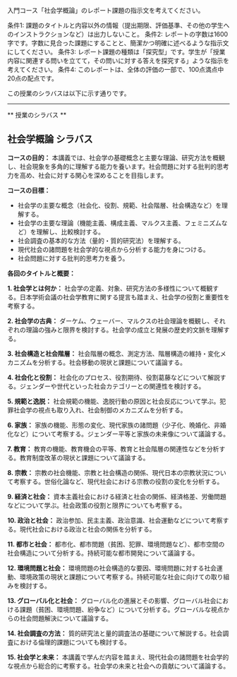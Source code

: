 入門コース「社会学概論」のレポート課題の指示文を考えてください。

条件1: 課題のタイトルと内容以外の情報（提出期限、評価基準、その他の学生へのインストラクションなど）は出力しないこと。
条件2: レポートの字数は1600字です。字数に見合った課題にすることと、簡潔かつ明確に述べるような指示文にしてください。
条件3: レポート課題の種類は「探究型」です。学生が「授業内容に関連する問いを立てて，その問いに対する答えを探究する」ような指示を考えてください。
条件4: このレポートは、全体の評価の一部で、100点満点中20点の配点です。

この授業のシラバスは以下に示す通りです。

---------------------------------------
** 授業のシラバス **
## 社会学概論 シラバス

**コースの目的：** 本講義では、社会学の基礎概念と主要な理論、研究方法を概観し、社会現象を多角的に理解する能力を養います。社会問題に対する批判的思考力を高め、社会に対する関心を深めることを目指します。

**コースの目標：**
* 社会学の主要な概念（社会化、役割、規範、社会階層、社会構造など）を理解する。
* 社会学の主要な理論（機能主義、構成主義、マルクス主義、フェミニズムなど）を理解し、比較検討する。
* 社会調査の基本的な方法（量的・質的研究法）を理解する。
* 現代社会の諸問題を社会学的な視点から分析する能力を身につける。
* 社会問題に対する批判的思考力を養う。


**各回のタイトルと概要：**

**1. 社会学とは何か：** 社会学の定義、対象、研究方法の多様性について概観する。日本学術会議の社会学教育に関する提言も踏まえ、社会学の役割と重要性を考察する。

**2. 社会学の古典：** ダーケム、ウェーバー、マルクスの社会理論を概観し、それぞれの理論の強みと限界を検討する。社会学の成立と発展の歴史的文脈を理解する。

**3. 社会構造と社会階層：** 社会階層の概念、測定方法、階層構造の維持・変化メカニズムを分析する。社会移動の現状と課題について議論する。

**4. 社会化と役割：** 社会化のプロセス、役割期待、役割葛藤などについて解説する。ジェンダーや世代といった社会カテゴリーとの関連性を検討する。

**5. 規範と逸脱：** 社会規範の機能、逸脱行動の原因と社会反応について学ぶ。犯罪社会学の視点も取り入れ、社会制御のメカニズムを分析する。

**6. 家族：** 家族の機能、形態の変化、現代家族の諸問題（少子化、晩婚化、非婚化など）について考察する。ジェンダー平等と家族の未来像について議論する。

**7. 教育：** 教育の機能、教育機会の平等、教育と社会階層の関連性などを分析する。教育制度改革の現状と課題について議論する。

**8. 宗教：** 宗教の社会機能、宗教と社会構造の関係、現代日本の宗教状況について考察する。世俗化論など、現代社会における宗教の役割の変化を分析する。

**9. 経済と社会：** 資本主義社会における経済と社会の関係、経済格差、労働問題などについて学ぶ。社会政策の役割と限界についても考察する。

**10. 政治と社会：** 政治参加、民主主義、政治意識、社会運動などについて考察する。現代社会における政治と社会の関係を分析する。

**11. 都市と社会：** 都市化、都市問題（貧困、犯罪、環境問題など）、都市空間の社会構造について分析する。持続可能な都市開発について議論する。

**12. 環境問題と社会：** 環境問題の社会構造的な要因、環境問題に対する社会運動、環境政策の現状と課題について考察する。持続可能な社会に向けての取り組みを検討する。

**13. グローバル化と社会：** グローバル化の進展とその影響、グローバル社会における課題（貧困、環境問題、紛争など）について分析する。グローバルな視点からの社会問題解決について議論する。

**14. 社会調査の方法：** 質的研究法と量的調査法の基礎について解説する。社会調査における倫理的課題についても検討する。

**15. 社会学と未来：** 本講義で学んだ内容を踏まえ、現代社会の諸問題を社会学的な視点から総合的に考察する。社会学の未来と社会への貢献について議論する。
